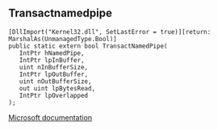 ## Transactnamedpipe

```
[DllImport("Kernel32.dll", SetLastError = true)][return: MarshalAs(UnmanagedType.Bool)]
public static extern bool TransactNamedPipe(
   IntPtr hNamedPipe,
   IntPtr lpInBuffer,
   uint nInBufferSize,
   IntPtr lpOutBuffer,
   uint nOutBufferSize,
   out uint lpBytesRead,
   IntPtr lpOverlapped
);
```

[Microsoft documentation](https://docs.microsoft.com/en-us/windows/win32/api/namedpipeapi/nf-namedpipeapi-transactnamedpipe)
